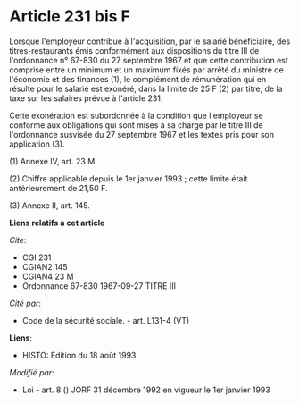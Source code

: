# Article 231 bis F

Lorsque l'employeur contribue à l'acquisition, par le salarié bénéficiaire, des titres-restaurants émis conformément aux
dispositions du titre III de l'ordonnance n° 67-830 du 27 septembre 1967 et que cette contribution est comprise entre un
minimum et un maximum fixés par arrêté du ministre de l'économie et des finances (1), le complément de rémunération qui en
résulte pour le salarié est exonéré, dans la limite de 25 F (2) par titre, de la taxe sur les salaires prévue à l'article
231.

Cette exonération est subordonnée à la condition que l'employeur se conforme aux obligations qui sont mises à sa charge par
le titre III de l'ordonnance susvisée du 27 septembre 1967 et les textes pris pour son application (3).

(1) Annexe IV, art. 23 M.

(2) Chiffre applicable depuis le 1er janvier 1993 ; cette limite était antérieurement de 21,50 F.

(3) Annexe II, art. 145.

**Liens relatifs à cet article**

_Cite_:

  - CGI 231
  - CGIAN2 145
  - CGIAN4 23 M
  - Ordonnance 67-830 1967-09-27 TITRE III

_Cité par_:

  - Code de la sécurité sociale. - art. L131-4 (VT)

**Liens**:

  - HISTO: Edition du 18 août 1993

_Modifié par_:

  - Loi - art. 8 () JORF 31 décembre 1992 en vigueur le 1er janvier 1993
